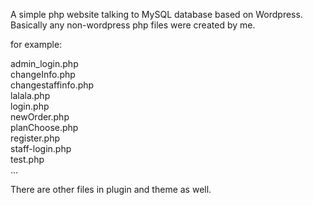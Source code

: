 A simple php website talking to MySQL database based on Wordpress.<br>
Basically any non-wordpress php files were created by me. <br>

for example: <br>

admin_login.php<br>
changeInfo.php<br>
changestaffinfo.php<br>
lalala.php<br>
login.php<br>
newOrder.php<br>
planChoose.php<br>
register.php<br>
staff-login.php<br>
test.php<br>
...

There are other files in plugin and theme as well.